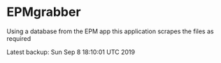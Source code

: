 # EPMgrabber
Using a database from the EPM app this application scrapes the files as required


Latest backup: Sun Sep 8 18:10:01 UTC 2019

